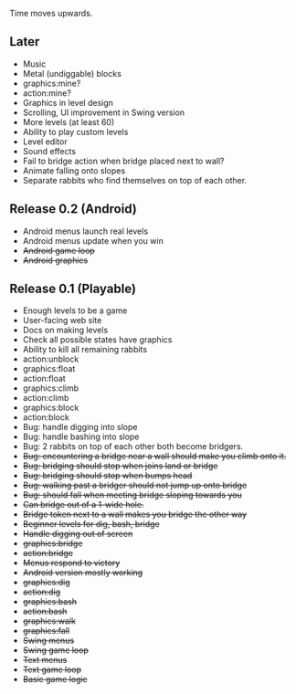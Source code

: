 Time moves upwards.

Later
-----

- Music
- Metal (undiggable) blocks
- graphics:mine?
- action:mine?
- Graphics in level design
- Scrolling, UI improvement in Swing version
- More levels (at least 60)
- Ability to play custom levels
- Level editor
- Sound effects
- Fail to bridge action when bridge placed next to wall?
- Animate falling onto slopes
- Separate rabbits who find themselves on top of each other.

Release 0.2 (Android)
---------------------

- Android menus launch real levels
- Android menus update when you win
- ~~Android game loop~~
- ~~Android graphics~~

Release 0.1 (Playable)
----------------------

- Enough levels to be a game
- User-facing web site
- Docs on making levels
- Check all possible states have graphics
- Ability to kill all remaining rabbits
- action:unblock
- graphics:float
- action:float
- graphics:climb
- action:climb
- graphics:block
- action:block
- Bug: handle digging into slope
- Bug: handle bashing into slope
- Bug: 2 rabbits on top of each other both become bridgers.
- ~~Bug: encountering a bridge near a wall should make you climb onto it.~~
- ~~Bug: bridging should stop when joins land or bridge~~
- ~~Bug: bridging should stop when bumps head~~
- ~~Bug: walking past a bridger should not jump up onto bridge~~
- ~~Bug: should fall when meeting bridge sloping towards you~~
- ~~Can bridge out of a 1-wide hole.~~
- ~~Bridge token next to a wall makes you bridge the other way~~
- ~~Beginner levels for dig, bash, bridge~~
- ~~Handle digging out of screen~~
- ~~graphics:bridge~~
- ~~action:bridge~~
- ~~Menus respond to victory~~
- ~~Android version mostly working~~
- ~~graphics:dig~~
- ~~action:dig~~
- ~~graphics:bash~~
- ~~action:bash~~
- ~~graphics:walk~~
- ~~graphics:fall~~
- ~~Swing menus~~
- ~~Swing game loop~~
- ~~Text menus~~
- ~~Text game loop~~
- ~~Basic game logic~~


